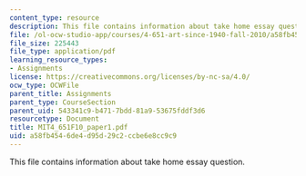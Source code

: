 ```yaml
---
content_type: resource
description: This file contains information about take home essay question.
file: /ol-ocw-studio-app/courses/4-651-art-since-1940-fall-2010/a58fb4546de4d95d29c2ccbe6e8cc9c9_MIT4_651F10_paper1.pdf
file_size: 225443
file_type: application/pdf
learning_resource_types:
- Assignments
license: https://creativecommons.org/licenses/by-nc-sa/4.0/
ocw_type: OCWFile
parent_title: Assignments
parent_type: CourseSection
parent_uid: 543341c9-b471-7bdd-81a9-53675fddf3d6
resourcetype: Document
title: MIT4_651F10_paper1.pdf
uid: a58fb454-6de4-d95d-29c2-ccbe6e8cc9c9
---
```

This file contains information about take home essay question.